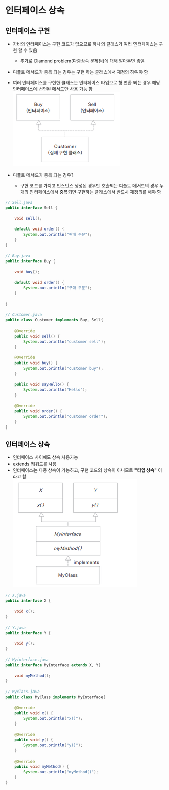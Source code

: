 # 인터페이스 상속
## 인터페이스 구현
- 자바의 인터페이스는 구현 코드가 없으므로 하나의 클래스가 여러 인터페이스는 구현 할 수 있음
  - 추가로 Diamond problem(다중상속 문제점)에 대해 알아두면 좋음
- 디폴트 메서드가 중복 되는 경우는 구현 하는 클래스에서 재정의 하여야 함
- 여러 인터페이스를 구현한 클래스는 인터페이스 타입으로 형 변환 되는 경우 해당 인터페이스에 선언된 메서드만 사용 가능 함  
![multi](img/multi.png)

- 디폴트 메서드가 중복 되는 경우?
  - 구현 코드를 가지고 인스턴스 생성된 경우만 호출되는 디폴트 메서드의 경우 두 개의 인터페이스에서 중복되면 구현하는 클래스에서 반드시 재정의를 해야 함

```JAVA
// Sell.java
public interface Sell {

	void sell();

    default void order() {
		System.out.println("판매 주문");
    }	
}

// Buy.java
public interface Buy {

	void buy();

    default void order() {
		System.out.println("구매 주문");
	}

}

// Customer.java
public class Customer implements Buy, Sell{

	@Override
	public void sell() {
		System.out.println("customer sell");
	}

	@Override
	public void buy() {
		System.out.println("customer buy");		
	}

	public void sayHello() {
		System.out.println("Hello");
	}

	@Override
	public void order() {
		System.out.println("customer order");
	}
}
```

## 인터페이스 상속
- 인터페이스 사이에도 상속 사용가능
- extends 키워드를 사용
- 인터페이스는 다중 상속이 가능하고, 구현 코드의 상속이 아니므로 **"타입 상속"** 이라고 함  
![interin](img/inheritance.png)
```JAVA
// X.java
public interface X {

	void x();
}

// Y.java
public interface Y {

	void y();
}

// Myinterface.java
public interface MyInterface extends X, Y{

	void myMethod();
}

// Myclass.java
public class MyClass implements MyInterface{

	@Override
	public void x() {
		System.out.println("x()");
	}

	@Override
	public void y() {
		System.out.println("y()");		
	}

	@Override
	public void myMethod() {
		System.out.println("myMethod()");		
	}
}
```